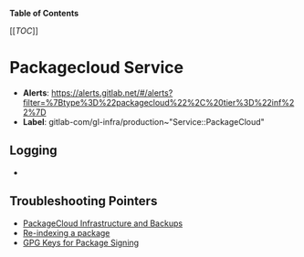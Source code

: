 <!-- MARKER: do not edit this section directly. Edit services/service-catalog.yml then run scripts/generate-docs -->

**Table of Contents**

[[_TOC_]]

# Packagecloud Service

* **Alerts**: <https://alerts.gitlab.net/#/alerts?filter=%7Btype%3D%22packagecloud%22%2C%20tier%3D%22inf%22%7D>
* **Label**: gitlab-com/gl-infra/production~"Service::PackageCloud"

## Logging

* []()

## Troubleshooting Pointers

* [PackageCloud Infrastructure and Backups](infrastructure.md)
* [Re-indexing a package](reindex-package.md)
* [GPG Keys for Package Signing](../packaging/manage-package-signing-keys.md)
<!-- END_MARKER -->

<!-- ## Summary -->

<!-- ## Architecture -->

<!-- ## Performance -->

<!-- ## Scalability -->

<!-- ## Availability -->

<!-- ## Durability -->

<!-- ## Security/Compliance -->

<!-- ## Monitoring/Alerting -->

<!-- ## Links to further Documentation -->
